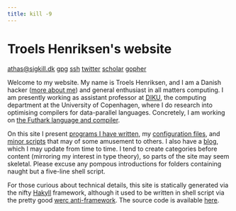 ```yaml
---
title: kill -9
---
```


Troels Henriksen's website
================================

[athas@sigkill.dk](mailto:athas@sigkill.dk) [gpg](/pubkey.asc) [ssh](/id_rsa.pub) [twitter](https://twitter.com/sigkill_dk) [scholar](https://scholar.google.com/citations?user=ZRnriNQAAAAJ&hl=en) [gopher](gopher://sigkill.dk)

Welcome to my website.  My name is Troels Henriksen, and I am a Danish
hacker ([more about me][1]) and general enthusiast in all matters
computing.  I am presently working as assistant professor at
[DIKU][diku], the computing department at the University of
Copenhagen, where I do research into optimising compilers for
data-parallel languages.  Concretely, I am working on [the Futhark
language and compiler][futhark].

On this site I present [programs I have written][2], my [configuration
files][3], and [minor scripts][4] that may of some amusement to
others.  I also have a [blog][5], which I may update from time to
time.  I tend to create categories before content (mirroring my
interest in type theory), so parts of the site may seem skeletal.
Please excuse any pompous introductions for folders containing naught
but a five-line shell script.

For those curious about technical details, this site is statically
generated via the nifty [Hakyll](https://jaspervdj.be/hakyll/)
framework, although it used to be written in shell script via the
pretty good [werc anti-framework][6].  The source code is available
[here][sigkillsource].

[1]: /me
[2]: /programs
[3]: /me/config.html
[4]: /hacks
[5]: /blog
[6]: http://werc.cat-v.org/
[sigkillsource]: http://github.com/athas/sigkill.dk
[diku]: http://diku.dk
[futhark]: http://futhark-lang.org

